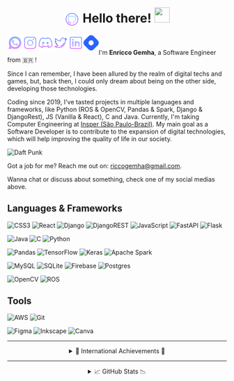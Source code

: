 <h1 align="center">
    <img align="center" alt="GitHub" width="35px" src="img/github_logo.png"/> Hello there! <img src="https://camo.githubusercontent.com/e8e7b06ecf583bc040eb60e44eb5b8e0ecc5421320a92929ce21522dbc34c891/68747470733a2f2f6d656469612e67697068792e636f6d2f6d656469612f6876524a434c467a6361737252346961377a2f67697068792e676966" style="width:35px;height:35px;">
</h1>

<a href="https://wa.me/5511941181001" target=”_blank”>
    <img align="left" alt="Enricco Gemha's WhatsApp" width="35px" src="img/whatsapp_logo.png"/>
</a>

<a href="https://www.instagram.com/enriccogemha/">
    <img align="left" alt="Enricco Gemha's Instagram" width="35px" src="img/instagram_logo.png"/>
</a>

<a href="https://discordapp.com/users/723560063981060189/">
    <img align="left" alt="Enricco Gemha's Discord" width="35px" src="img/discord_logo.png"/>
</a>

<a href="https://twitter.com/gemhadventures">
    <img align="left" alt="Enricco Gemha's Twitter" width="35px" src="img/twitter_logo.png"/>
</a>

<a href="https://www.linkedin.com/in/enriccogemha/">
    <img align="left" alt="Enricco Gemha's LinkedIN" width="35px" src="img/linkedin_logo.png"/>
</a>

<a href="https://hashnode.com/@G3mha/">
    <img align="left" alt="Enricco Gemha's HashNode" width="35px" src="img/hashnode_logo.png"/>
</a>

<br />

I'm **Enricco Gemha**, a Software Engineer from 🇧🇷 ! 

Since I can remember, I have been allured by the realm of digital techs and games, but, back then, I could only dream about being on the other side, developing those technologies.

Coding since 2019, I've tasted projects in multiple languages and frameworks, like Python (ROS & OpenCV, Pandas & Spark, Django & DjangoRest), JS (Vanilla & React), C and Java. Currently, I'm taking Computer Engineering at [Insper (São Paulo-Brazil)](https://www.insper.edu.br/en/). My main goal as a Software Developer is to contribute to the expansion of digital technologies, which will help improving the quality of life in our society.

![Daft Punk](https://media.giphy.com/media/2CQIdd05vnmmY/giphy.gif)

Got a job for me? Reach me out on: [riccogemha@gmail.com](mailto:riccogemha@gmail.com).

Wanna chat or discuss about something, check one of my social medias above.

## Languages & Frameworks

![CSS3](https://img.shields.io/badge/css3-%231572B6.svg?style=for-the-badge&logo=css3&logoColor=white)
![React](https://img.shields.io/badge/react-%2320232a.svg?style=for-the-badge&logo=react&logoColor=%2361DAFB)
![Django](https://img.shields.io/badge/django-%23092E20.svg?style=for-the-badge&logo=django&logoColor=white)
![DjangoREST](https://img.shields.io/badge/DJANGO-REST-ff1709?style=for-the-badge&logo=django&logoColor=white&color=ff1709&labelColor=gray)
![JavaScript](https://img.shields.io/badge/javascript-%23323330.svg?style=for-the-badge&logo=javascript&logoColor=%23F7DF1E)
![FastAPI](https://img.shields.io/badge/FastAPI-005571?style=for-the-badge&logo=fastapi)
![Flask](https://img.shields.io/badge/flask-%23000.svg?style=for-the-badge&logo=flask&logoColor=white)

![Java](https://img.shields.io/badge/java-%23ED8B00.svg?style=for-the-badge&logo=openjdk&logoColor=white)
![C](https://img.shields.io/badge/c-%2300599C.svg?style=for-the-badge&logo=c&logoColor=white)
![Python](https://img.shields.io/badge/python-3670A0?style=for-the-badge&logo=python&logoColor=ffdd54)

![Pandas](https://img.shields.io/badge/pandas-%23150458.svg?style=for-the-badge&logo=pandas&logoColor=white)
![TensorFlow](https://img.shields.io/badge/TensorFlow-%23FF6F00.svg?style=for-the-badge&logo=TensorFlow&logoColor=white)
![Keras](https://img.shields.io/badge/Keras-%23D00000.svg?style=for-the-badge&logo=Keras&logoColor=white)
![Apache Spark](https://img.shields.io/badge/Apache%20Spark-FDEE21?style=flat-square&logo=apachespark&logoColor=black)

![MySQL](https://img.shields.io/badge/mysql-%2300f.svg?style=for-the-badge&logo=mysql&logoColor=white)
![SQLite](https://img.shields.io/badge/sqlite-%2307405e.svg?style=for-the-badge&logo=sqlite&logoColor=white)
![Firebase](https://img.shields.io/badge/firebase-%23039BE5.svg?style=for-the-badge&logo=firebase)
![Postgres](https://img.shields.io/badge/postgres-%23316192.svg?style=for-the-badge&logo=postgresql&logoColor=white)

![OpenCV](https://img.shields.io/badge/opencv-%23white.svg?style=for-the-badge&logo=opencv&logoColor=white)
![ROS](https://img.shields.io/badge/ros-%230A0FF9.svg?style=for-the-badge&logo=ros&logoColor=white)

## Tools

![AWS](https://img.shields.io/badge/AWS-%23FF9900.svg?style=for-the-badge&logo=amazon-aws&logoColor=white)
![Git](https://img.shields.io/badge/git-%23F05033.svg?style=for-the-badge&logo=git&logoColor=white)

![Figma](https://img.shields.io/badge/figma-%23F24E1E.svg?style=for-the-badge&logo=figma&logoColor=white)
![Inkscape](https://img.shields.io/badge/Inkscape-e0e0e0?style=for-the-badge&logo=inkscape&logoColor=080A13)
![Canva](https://img.shields.io/badge/Canva-%2300C4CC.svg?style=for-the-badge&logo=Canva&logoColor=white)

---

<details align="center">
  <summary>🛫 International Achievements 🛬</summary>

  <details>
    <summary>RoboCup 2022 in Bangkok, Thailand 🇹🇭</summary>
    <p>4th out of 8 in Rescue RMRC and best sensoring in the competition!</p>
    <a href="https://robocup.org/">
      <img align="center" alt="RoboCup2022 Thailand photo" width="750px" src="img/RoboCup22.jpg"/>
    </a>
  </details>

  <details>
    <summary>RoboCup 2023 in Bordeaux, France 🇫🇷</summary>
    <p>4th out of 11 in Rescue RMRC and best mapping in the competition!</p>
    <a href="https://robocup.org/">
        <img align="center" alt="RoboCup2023 Bordeaux photo" width="750px" src="img/RoboCup23.jpg"/>
    </a>
  </details>
</details>

---

<details align="center">
  <summary>📈 GitHub Stats 📉</summary>
  
  ![Current Streak](https://github-readme-streak-stats.herokuapp.com/?user=g3mha&theme=dark&include_all_commits=true&count_private=true)

  ![GitHub Stats](https://github-readme-stats.vercel.app/api?username=g3mha&show_icons=true&theme=dark&include_all_commits=true&count_private=true")

  ![Top Langs](https://github-readme-stats.vercel.app/api/top-langs/?username=g3mha&layout=compact&show_icons=true&theme=dark&langs_count=8&hide=jupyter%20notebook,tex,css,php&)
</details>
